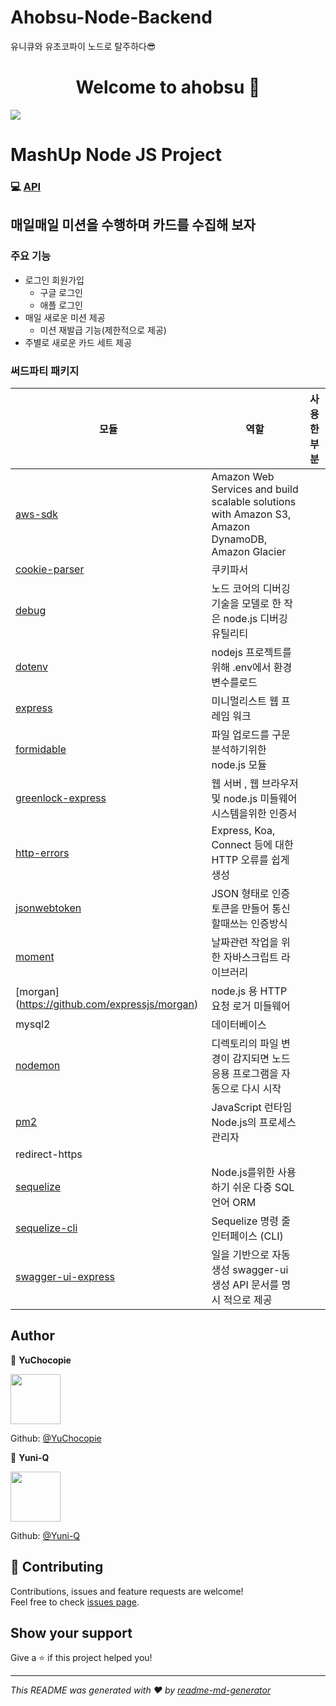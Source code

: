 # Ahobsu-Node-Backend

유니큐와 유초코파이 노드로 탈주하다😎

<h1 align="center">Welcome to ahobsu 👋</h1>
<p>
  <img src="https://img.shields.io/badge/version-1.0.0-blue.svg?cacheSeconds=2592000" />
</p>

# MashUp Node JS Project

### 💻 [API](http://ec2-54-175-1-15.compute-1.amazonaws.com/apiDocs/)

## 매일매일 미션을 수행하며 카드를 수집해 보자

### 주요 기능

- 로그인 회원가입
  - 구글 로그인
  - 애플 로그인
- 매일 새로운 미션 제공
  - 미션 재발급 기능(제한적으로 제공)
- 주별로 새로운 카드 세트 제공

### 써드파티 패키지

| 모듈 | 역할 | 사용한 부분 |
| ---- | ---- | ----------- |
| [aws-sdk](https://github.com/aws/aws-sdk-net) | Amazon Web Services and build scalable solutions with Amazon S3, Amazon DynamoDB, Amazon Glacier |   |
| [cookie-parser](https://github.com/expressjs/cookie-parser) | 쿠키파서 |   |
| [debug](https://www.npmjs.com/package/debug/v/2.6.9) | 노드 코어의 디버깅 기술을 모델로 한 작은 node.js 디버깅 유틸리티 |   |
| [dotenv](https://github.com/motdotla/dotenv) | nodejs 프로젝트를 위해 .env에서 환경 변수를로드 |   |
| [express](https://github.com/expressjs/express) | 미니멀리스트 웹 프레임 워크 |   |
| [formidable](https://github.com/node-formidable/node-formidable) | 파일 업로드를 구문 분석하기위한 node.js 모듈 |   |
| [greenlock-express](https://github.com/stampr/greenlock-express.js/tree/master) | 웹 서버 , 웹 브라우저 및 node.js 미들웨어 시스템을위한 인증서 |   |
| [http-errors](https://github.com/jshttp/http-errors) | Express, Koa, Connect 등에 대한 HTTP 오류를 쉽게 생성 |   |
| [jsonwebtoken](https://github.com/auth0/node-jsonwebtoken) | JSON 형태로 인증토큰을 만들어 통신할때쓰는 인증방식 |   |
| [moment](https://github.com/moment/moment) | 날짜관련 작업을 위한 자바스크립트 라이브러리 |   |
| [morgan] (https://github.com/expressjs/morgan)| node.js 용 HTTP 요청 로거 미들웨어 |   |
| mysql2 | 데이터베이스 |   |
| [nodemon](https://github.com/remy/nodemon) | 디렉토리의 파일 변경이 감지되면 노드 응용 프로그램을 자동으로 다시 시작 |   |
| [pm2](https://github.com/Unitech/pm2) | JavaScript 런타임 Node.js의 프로세스 관리자 |   |
| redirect-https |   |   |
| [sequelize](https://github.com/sequelize/sequelize) | Node.js를위한 사용하기 쉬운 다중 SQL 언어 ORM  |   |
| [sequelize-cli](https://github.com/sequelize/cli) | Sequelize 명령 줄 인터페이스 (CLI) |   |
| [swagger-ui-express](https://www.npmjs.com/package/swagger-ui-express) | 일을 기반으로 자동 생성 swagger-ui 생성 API 문서를 명시 적으로 제공 |   |

## Author

👤 **YuChocopie**

<img src="https://avatars2.githubusercontent.com/u/18034145?s=460&v=4" width=80/>

Github: [@YuChocopie](https://github.com/YuChocopie)

👤 **Yuni-Q**

<img src="https://avatars0.githubusercontent.com/u/18049757?s=460&v=4" width=80/>

Github: [@Yuni-Q](https://github.com/Yuni-Q)

## 🤝 Contributing

Contributions, issues and feature requests are welcome!<br />Feel free to check [issues page](https://github.com/mash-up-kr/Ahobsu-Node-Backend/issues).

## Show your support

Give a ⭐️ if this project helped you!

---

_This README was generated with ❤️ by [readme-md-generator](https://github.com/kefranabg/readme-md-generator)_

